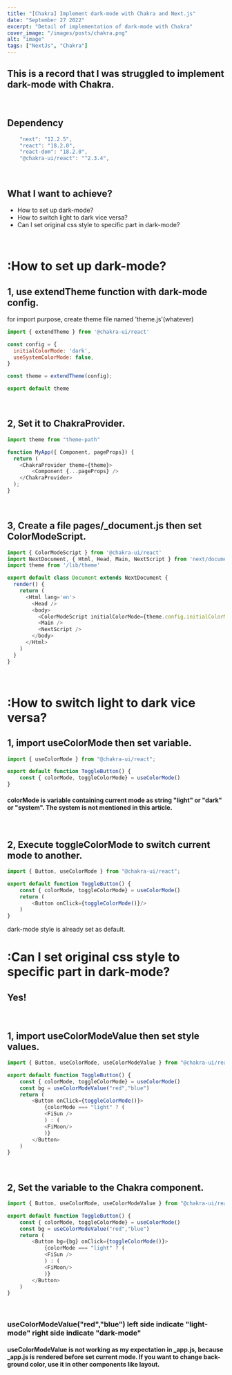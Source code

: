 ```yaml
---
title: "[Chakra] Implement dark-mode with Chakra and Next.js"
date: "September 27 2022"
excerpt: "Detail of implementation of dark-mode with Chakra"
cover_image: "/images/posts/chakra.png"
alt: "image"
tags: ["NextJs", "Chakra"]
---
```


This is a record that I was struggled to implement dark-mode with Chakra.
---
<br>

## Dependency

```javascript
    "next": "12.2.5",
    "react": "18.2.0",
    "react-dom": "18.2.0",
    "@chakra-ui/react": "^2.3.4",
```
<br>

## What I want to achieve?

- How to set up dark-mode?
- How to switch light to dark vice versa?
- Can I set original css style to specific part in dark-mode?


<br>

# :How to set up dark-mode?

## 1, use extendTheme function with dark-mode config.

for import purpose, create theme file named 'theme.js'(whatever)

```javascript
import { extendTheme } from '@chakra-ui/react'

const config = {
  initialColorMode: 'dark',
  useSystemColorMode: false,
}

const theme = extendTheme(config);

export default theme
```
<br>

## 2, Set it to ChakraProvider. 

```javascript
import theme from "theme-path"

function MyApp({ Component, pageProps}) {
  return (
    <ChakraProvider theme={theme}>
        <Component {...pageProps} />
    </ChakraProvider>
  );
}
```
<br>

## 3, Create  a file pages/_document.js then set ColorModeScript. 

```javascript
import { ColorModeScript } from '@chakra-ui/react'
import NextDocument, { Html, Head, Main, NextScript } from 'next/document'
import theme from '/lib/theme'

export default class Document extends NextDocument {
  render() {
    return (
      <Html lang='en'>
        <Head />
        <body>
          <ColorModeScript initialColorMode={theme.config.initialColorMode} />
          <Main />
          <NextScript />
        </body>
      </Html>
    )
  }
}
```
<br>

# :How to switch light to dark vice versa?

## 1, import useColorMode then set variable.

```javascript
import { useColorMode } from "@chakra-ui/react";

export default function ToggleButton() {
    const { colorMode, toggleColorMode} = useColorMode()
}
```

<mdContainer>

 #### colorMode is variable containing current mode as string "light" or "dark" or "system". The system is not mentioned in this article.
</mdContainer>
<br>

## 2, Execute toggleColorMode to switch current mode to another.

```javascript
import { Button, useColorMode } from "@chakra-ui/react";

export default function ToggleButton() {
    const { colorMode, toggleColorMode} = useColorMode()
    return (
        <Button onClick={toggleColorMode()}/>
    )
}
```

<mdContainer>
dark-mode style is already set as default.
</mdContainer>


<br>

# :Can I set original css style to specific part in dark-mode?

## Yes!

<br>

## 1, import useColorModeValue then set style values.

```javascript
import { Button, useColorMode, useColorModeValue } from "@chakra-ui/react";

export default function ToggleButton() {
    const { colorMode, toggleColorMode} = useColorMode()
    const bg = useColorModeValue("red","blue")
    return (
        <Button onClick={toggleColorMode()}>
            {colorMode === "light" ? (
            <FiSun />
            ) : (
            <FiMoon/>
            )}
        </Button>
    )
}

```
<br>

## 2, Set the variable to the Chakra component.

```javascript
import { Button, useColorMode, useColorModeValue } from "@chakra-ui/react";

export default function ToggleButton() {
    const { colorMode, toggleColorMode} = useColorMode()
    const bg = useColorModeValue("red","blue")
    return (
        <Button bg={bg} onClick={toggleColorMode()}>
            {colorMode === "light" ? (
            <FiSun />
            ) : (
            <FiMoon/>
            )}
        </Button>
    )
}
```
<br>

### useColorModeValue("red","blue") left side indicate "light-mode" right side indicate "dark-mode"

<mdContainer>

 #### useColorModeValue is not working as my expectation in _app.js, because _app.js is rendered before set current mode. If you want to change back-ground color, use it in other components like layout.
 
</mdContainer>
